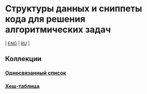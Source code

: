 # Структуры данных и сниппеты кода для решения алгоритмических задач
| [ENG](https://github.com/A1eksMa/sn/blob/main/README.md) | [RU](https://github.com/A1eksMa/sn/blob/main/README_RU.md) | 

## Коллекции

### [Односвязанный список](https://github.com/A1eksMa/sn/blob/main/collections/SinglyLinkedList/SinglyLinkedList.md)

### [Хеш-таблица](https://github.com/A1eksMa/sn/blob/main/collections/HashMap/HashMap.md)